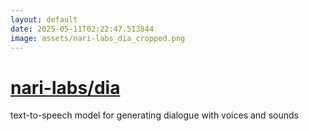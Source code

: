 ```yaml
---
layout: default
date: 2025-05-11T02:22:47.513844
image: assets/nari-labs_dia_cropped.png
---
```


# [nari-labs/dia](https://github.com/nari-labs/dia)

text-to-speech model for generating dialogue with voices and sounds

